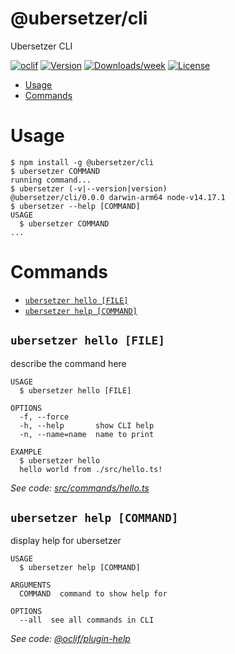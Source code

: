 @ubersetzer/cli
===============

Ubersetzer CLI

[![oclif](https://img.shields.io/badge/cli-oclif-brightgreen.svg)](https://oclif.io)
[![Version](https://img.shields.io/npm/v/@ubersetzer/cli.svg)](https://npmjs.org/package/@ubersetzer/cli)
[![Downloads/week](https://img.shields.io/npm/dw/@ubersetzer/cli.svg)](https://npmjs.org/package/@ubersetzer/cli)
[![License](https://img.shields.io/npm/l/@ubersetzer/cli.svg)](https://github.com/ubersetzerio/cli/blob/master/package.json)

<!-- toc -->
* [Usage](#usage)
* [Commands](#commands)
<!-- tocstop -->
# Usage
<!-- usage -->
```sh-session
$ npm install -g @ubersetzer/cli
$ ubersetzer COMMAND
running command...
$ ubersetzer (-v|--version|version)
@ubersetzer/cli/0.0.0 darwin-arm64 node-v14.17.1
$ ubersetzer --help [COMMAND]
USAGE
  $ ubersetzer COMMAND
...
```
<!-- usagestop -->
# Commands
<!-- commands -->
* [`ubersetzer hello [FILE]`](#ubersetzer-hello-file)
* [`ubersetzer help [COMMAND]`](#ubersetzer-help-command)

## `ubersetzer hello [FILE]`

describe the command here

```
USAGE
  $ ubersetzer hello [FILE]

OPTIONS
  -f, --force
  -h, --help       show CLI help
  -n, --name=name  name to print

EXAMPLE
  $ ubersetzer hello
  hello world from ./src/hello.ts!
```

_See code: [src/commands/hello.ts](https://github.com/ubersetzerio/cli/blob/v0.0.0/src/commands/hello.ts)_

## `ubersetzer help [COMMAND]`

display help for ubersetzer

```
USAGE
  $ ubersetzer help [COMMAND]

ARGUMENTS
  COMMAND  command to show help for

OPTIONS
  --all  see all commands in CLI
```

_See code: [@oclif/plugin-help](https://github.com/oclif/plugin-help/blob/v3.2.13/src/commands/help.ts)_
<!-- commandsstop -->
